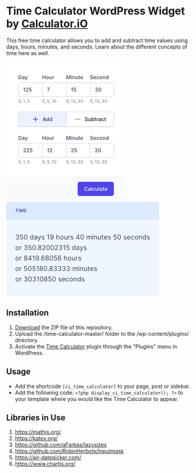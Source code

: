 # Time Calculator WordPress Widget by [Calculator.iO](https://www.calculator.io/ "Calculator.iO Homepage")

This free time calculator allows you to add and subtract time values using days, hours, minutes, and seconds. Learn about the different concepts of time here as well.

![Time Calculator Input Form](/assets/images/screenshot-1.png "Time Calculator Input Form")
![Time Calculator Calculation Results](/assets/images/screenshot-2.png "Time Calculator Calculation Results")

## Installation

1. [Download](https://github.com/pub-calculator-io/age-calculator/archive/refs/heads/master.zip) the ZIP file of this repository.
2. Upload the /time-calculator-master/ folder to the /wp-content/plugins/ directory.
3. Activate the [Time Calculator](https://www.calculator.io/time-calculator/ "Time Calculator Homepage") plugin through the "Plugins" menu in WordPress.

## Usage
* Add the shortcode `[ci_time_calculator]` to your page, post or sidebar.
* Add the following code: `<?php display_ci_time_calculator(); ?>` to your template where you would like the Time Calculator to appear.

## Libraries in Use
1. https://mathjs.org/
2. https://katex.org/
3. https://github.com/aFarkas/lazysizes
4. https://github.com/RobinHerbots/Inputmask
5. https://air-datepicker.com/
6. https://www.chartjs.org/
